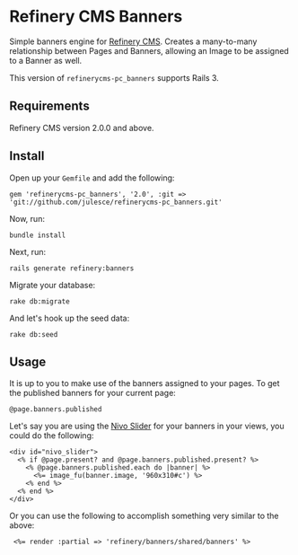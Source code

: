 # Refinery CMS Banners

Simple banners engine for [Refinery CMS](http://refinerycms.com). Creates a many-to-many relationship between Pages and Banners, allowing an Image to be assigned to a Banner as well.

This version of `refinerycms-pc_banners` supports Rails 3.

## Requirements

Refinery CMS version 2.0.0 and above.

## Install

Open up your ``Gemfile`` and add the following:

    gem 'refinerycms-pc_banners', '2.0', :git => 'git://github.com/julesce/refinerycms-pc_banners.git'

Now, run:

    bundle install

Next, run:

    rails generate refinery:banners

Migrate your database:

    rake db:migrate

And let's hook up the seed data:

    rake db:seed

## Usage

It is up to you to make use of the banners assigned to your pages. To get the published banners for your current page:

    @page.banners.published

Let's say you are using the [Nivo Slider](http://nivo.dev7studios.com/) for your banners in your views, you could do the following:

    <div id="nivo_slider">
      <% if @page.present? and @page.banners.published.present? %>
        <% @page.banners.published.each do |banner| %>
          <%= image_fu(banner.image, '960x310#c') %>
        <% end %>
      <% end %>
    </div>

 Or you can use the following to accomplish something very similar to the above:

     <%= render :partial => 'refinery/banners/shared/banners' %>